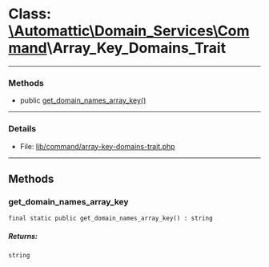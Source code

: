 # Class: [\Automattic](../namespaces/automattic.md)[\Domain_Services](../namespaces/automattic-domain-services.md)[\Command](../namespaces/automattic-domain-services-command.md)\Array_Key_Domains_Trait


---

### Methods

* public [get_domain_names_array_key()](#method_get_domain_names_array_key)

---

### Details

* File: [lib/command/array-key-domains-trait.php](../../lib/command/array-key-domains-trait.php)

---

## Methods

<a id="method_get_domain_names_array_key"></a>
### get_domain_names_array_key

```
final static public get_domain_names_array_key() : string
```

##### Returns:

```
string
```

